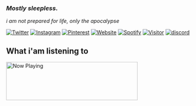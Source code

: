 ### _Mostly sleepless._

_i am not prepared for life, only the apocalypse_


[![Twitter](https://img.shields.io/badge/-lrmn-blue?style=flat-square&labelColor=gray&logo=Twitter&logoColor=white&link=https://www.twitter.com/romanromannya/)](https://www.twitter.com/romanromannya/)
[![Instagram](https://img.shields.io/badge/-@lrmn-purple?style=flat-square&labelColor=gray&logo=instagram&logoColor=white&link=https://instagram.com/romanroman.nya/)](https://instagram.com/romanroman.nya)
[![Pinterest](https://img.shields.io/badge/-@lrmn-red?style=flat-square&labelColor=gray&logo=pinterest&logoColor=white&link=https://id.pinterest.com/romanroman.nya/)](https://id.pinterest.com/romanroman.nya)
[![Website](https://img.shields.io/badge/Website-Visit%20Now-blue?style=flat&logo=About.me&logoColor=white)](https://hi.lrmn.site)
[![Spotify](https://img.shields.io/badge/-lrmn-green?style=flat-square&labelColor=gray&logo=spotify&logoColor=white&link=https://open.spotify.com/user/31urnjrljaimmmf52sealktmdz3i/)](https://open.spotify.com/user/31urnjrljaimmmf52sealktmdz3i/)
[![Visitor](https://visitor-badge.laobi.icu/badge?page_id=lrmn7.lrmn7&)](https://visitor-badge.laobi.icu/badge?page_id=lrmn7.lrmn7&)
[![discord](https://img.shields.io/badge/Join_Discord-5865F2.svg?&style=flat-square&logo=discord&logoColor=white&link=https://discord.gg/WFfjrQxnfH)](https://discord.gg/WFfjrQxnfH)
##

## What i'am listening to
<a href="https://lrmn7.vercel.app/api/now-playing?open=yes">
  <img src="https://lrmn7.vercel.app/api/now-playing" width="356" height="104" alt="Now Playing"/>
</a>
